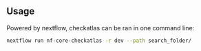 ## Usage

Powered by nextflow, checkatlas can be ran in one command line:

```bash
nextflow run nf-core-checkatlas -r dev --path search_folder/
```

